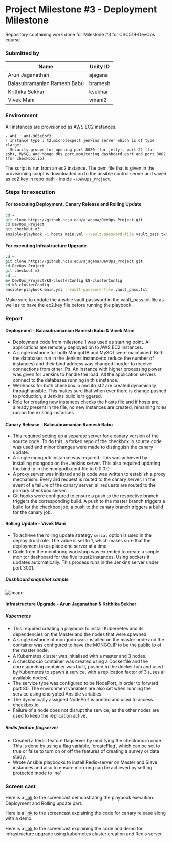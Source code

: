 # Project Milestone #3 - Deployment Milestone

Repository containing work done for Milestone #3 for CSC519-DevOps course

### Submitted by
Name  | Unity ID
------------- | -------------
Arun Jaganathan | ajagana
Balasubramanian Ramesh Babu | bramesh
Krithika Sekhar | ksekhar
Vivek Mani | vmani2


### Environment

All instances are provisioned as AWS EC2 instances.

    - AMI : ami-965e6bf3
    - Instance type : t2.micro(expect jenkins server which is of type xlarge)
    - Security groups for opening port 8080 (for jetty), port 22 (for ssh), MySQL and Mongo dbs port,monitoring dashboard port and port 3002 (for checkbox.io)

The script is run from an ec2 instance. The pem file that is given in the provisioning script is downloaded on to the ansible control server and saved as ec2.key in repo path - inside `~/DevOps_Project`.

### Steps for execution
 
#### For executing Deployment, Canary Release and Rolling Update

```bash
cd ~
git clone https://github.ncsu.edu/ajagana/DevOps_Project.git
cd DevOps_Project
git checkout m3
ansible-playbook -i hosts main.yml --vault-password-file vault_pass.txt
```

#### For executing Infrastructure Upgrade

```bash
cd ~
git clone https://github.ncsu.edu/ajagana/DevOps_Project.git
cd DevOps_Project
git checkout m3
cd ..
mv DevOps_Project/k8-clusterConfig k8-clusterConfig
cd k8-clusterConfig
ansible-playbook main.yml --vault-password-file vault_pass.txt
```

Make sure to update the ansible vault password in the vault_pass.txt file as well as to have the ec2.key file before running the playbook.

### Report

#### Deployment - Balasubramanian Ramesh Babu & Vivek Mani
- Deployment code from milestone 1 was used as starting point. All applications are remotely deployed on to AWS EC2 instances.
- A single instance for both MongoDB and MySQL were maintained. Both the databases run in the Jenkins instance(to reduce the number of instances) and their bind address was changed inorder to receive connections from other IPs. An instance with higher processing power was given for Jenkins to handle the load. All the application servers connect to the databases running in this instance.
- Webhooks for both checkbox.io and itrust2 are created dynamically through ansible. This makes sure that when ever there is change pushed to production, a Jenkins build is triggered.
- Role for creating new instances checks the hosts file and if hosts are already present in the file, no new instances are created, remaining roles run on the existing instances 

#### Canary Release - Balasubramanian Ramesh Babu 
- This required setting up a separate server for a canary version of the source code. To do this, a forked repo of the checkbox.io source code was used and minor changes were made to distinguish the canary update.
- A single mongodb instance was required. This was achieved by installing mongodb on the Jenkins server. This also required updating the bind ip in the mongodb.conf file to 0.0.0.0
- A proxy server was initiated and js code was written to establish a proxy mechanism. Every 3rd request is routed to the canary server. In the event of a failure of the canary server, all requests are routed to the primary checkbox server.
- Git hooks were configured to ensure a push to the respective branch triggers the corresponding build. A push to the master branch triggers a build for the checkbox job; a push to the canary branch triggers a build for the canary job.


#### Rolling Update - Vivek Mani
- To achieve the rolling update strategy `serial` option is used in the deploy itrust role. The value is set to 1, which makes sure that the deployment takes place one server at a time.
- Code from the monitoring workshop was extended to create a simple monitor dashboard for the five itrust2 instances. Using sockets it updates automatically. This process runs in the Jenkins server under port 3001.

##### Dashboard snapshot sample
![image](https://media.github.ncsu.edu/user/5810/files/f91d049e-4107-11e8-9265-aa7a2031591c)


#### Infrastructure Upgrade - Arun Jaganathan & Krithika Sekhar
##### Kubernetes  
- This required creating a playbook to install Kubernetes and its dependencies on the Master and the nodes that were spawned.
- A single instance of mongodb was installed on the master node and the container was configured to have the MONGO_IP to be the public ip of the master node.
- A Kubernetes cluster was initialised with a master and 3 nodes.
- A checkbox.io container was created using a Dockerfile and the corresponding container was built, pushed to the docker hub and used by Kubernetes to spawn a service, with a replication factor of 3 (uses all available nodes).
- The service type was configured to be NodePort, in order to forward port 80. The environment variables are also set when running the service using encrypted Ansible variables.
- The dynamically assigned NodePort is printed and used to access checkbox.io.
- Failure of a node does not disrupt the service, as the other nodes are used to keep the replication active.

##### Redis feature flagserver  
- Created a Redis feature flagserver by modifying the checkbox.io code. This is done by using a flag variable, 'createFlag', which can be set to true or false to turn on or off the features of creating a survey or data study.  
- Wrote Ansible playbooks to install Redis-server on Master and Slave instances and also to ensure mirroring can be achieved by setting protected mode to 'no'  

### Screen cast

Here is a [link](https://youtu.be/jDjjkOPpITw) to the screencast demonstrating the playbook execution. Deployment and Rolling update part.

Here is a [link](https://drive.google.com/file/d/14pBo8gQSNCFyoJ9uGTljv4qL4QQ1X7IN/view?usp=sharing) to the screencast explaining the code for canary release along with a demo.

Here is a [link](https://youtu.be/s5EeWNARSYQ) to the screencast explaining the code and demo for infrastructure upgrade using kubernetes cluster creation and Redis server.

